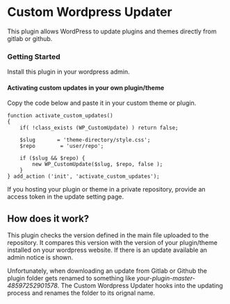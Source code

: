 # Custom Wordpress Updater

This plugin allows WordPress to update plugins and themes directly from gitlab or github.

### Getting Started

Install this plugin in your wordpress admin. 

#### Activating custom updates in your own plugin/theme
Copy the code below and paste it in your custom theme or plugin. 
```
function activate_custom_updates()
{
    if( !class_exists (WP_CustomUpdate) ) return false;

    $slug       = 'theme-directory/style.css';
    $repo        = 'user/repo';

    if ($slug && $repo) {
        new WP_CustomUpdate($slug, $repo, false );
    }
} add_action ('init', 'activate_custom_updates');
```

If you hosting your plugin or theme in a private repository, provide an access token in the update setting page. 

## How does it work?
This plugin checks the version defined in the main file uploaded to the repository. 
It compares this version with the version of your plugin/theme installed on your wordpress website.
If there is an update available an admin notice is shown. 

Unfortunately, when downloading an update from Gitlab or Github the plugin folder gets renamed to 
something like *your-plugin-master-48597252901578*. The Custom Wordpress Updater hooks into the updating process 
and renames the folder to its orignal name.  
